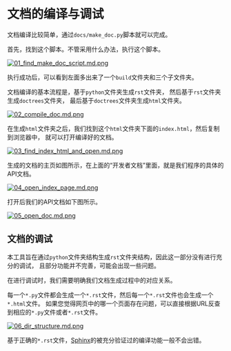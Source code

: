 # 文档的编译与调试

文档编译比较简单，通过`docs/make_doc.py`脚本就可以完成。

首先，找到这个脚本。不管采用什么办法，执行这个脚本。

[![01_find_make_doc_script.md.png](http://chevereto.panhaoyu.com/images/2020/11/27/01_find_make_doc_script.md.png)](http://chevereto.panhaoyu.com/image/VXU)

执行成功后，可以看到左面多出来了一个`build`文件夹和三个子文件夹。

文档编译的基本流程是，基于`python`文件夹生成`rst`文件夹，
然后基于`rst`文件夹生成`doctrees`文件夹，
最后基于`doctrees`文件夹生成`html`文件夹。

[![02_compile_doc.md.png](http://chevereto.panhaoyu.com/images/2020/11/27/02_compile_doc.md.png)](http://chevereto.panhaoyu.com/image/h8e)

在生成`html`文件夹之后，我们找到这个`html`文件夹下面的`index.html`，然后复制到浏览器中，
就可以打开编译好的文档。

[![03_find_index_html_and_open.md.png](http://chevereto.panhaoyu.com/images/2020/11/27/03_find_index_html_and_open.md.png)](http://chevereto.panhaoyu.com/image/Odh)

生成的文档的主页如图所示，在上面的“开发者文档”里面，就是我们程序的具体的API文档。

[![04_open_index_page.md.png](http://chevereto.panhaoyu.com/images/2020/11/27/04_open_index_page.md.png)](http://chevereto.panhaoyu.com/image/YDS)

打开后我们的API文档如下图所示。

[![05_open_doc.md.png](http://chevereto.panhaoyu.com/images/2020/11/27/05_open_doc.md.png)](http://chevereto.panhaoyu.com/image/Bqn)



## 文档的调试

本工具旨在通过`python`文件夹结构生成`rst`文件夹结构，因此这一部分没有进行充分的调试，
且部分功能并不完善，可能会出现一些问题。

在进行调试时，我们需要明确我们文档生成过程中的对应关系。

每一个`*.py`文件都会生成一个`*.rst`文件，然后每一个`*.rst`文件也会生成一个`*.html`文件。
如果您觉得网页中的哪一个页面存在问题，可以直接根据URL反查到相应的`*.py`文件或者`*.rst`文件。

[![06_dir_structure.md.png](http://chevereto.panhaoyu.com/images/2020/11/27/06_dir_structure.md.png)](http://chevereto.panhaoyu.com/image/MEc)

基于正确的`*.rst`文件，[Sphinx][sphinx]的被充分验证过的编译功能一般不会出错。

[sphinx]: https://www.sphinx-doc.org/en/master/index.html

